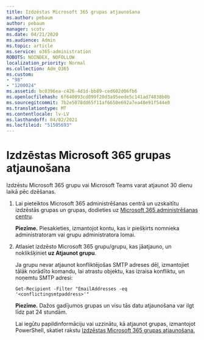 ```yaml
---
title: Izdzēstas Microsoft 365 grupas atjaunošana
ms.author: pebaum
author: pebaum
manager: scotv
ms.date: 04/21/2020
ms.audience: Admin
ms.topic: article
ms.service: o365-administration
ROBOTS: NOINDEX, NOFOLLOW
localization_priority: Normal
ms.collection: Adm_O365
ms.custom:
- "98"
- "1200024"
ms.assetid: bc0396ea-c426-4d1d-bb89-ced602d06fb6
ms.openlocfilehash: 6f640093cd099f20d3a95eede5c141ad74838b0b
ms.sourcegitcommit: 7b2e5078dd65f11af6650e692a7ea48e91f544e0
ms.translationtype: MT
ms.contentlocale: lv-LV
ms.lasthandoff: 04/02/2021
ms.locfileid: "51505693"
---
```

# <a name="restore-a-deleted-microsoft-365-group"></a>Izdzēstas Microsoft 365 grupas atjaunošana

Izdzēstu Microsoft 365 grupu vai Microsoft Teams varat atjaunot 30 dienu laikā pēc dzēšanas.

1. Lai pieteiktos Microsoft 365 administrēšanas centrā un uzskaitītu izdzēstās grupas un grupas, dodieties uz [Microsoft 365 administrēšanas centru](https://aka.ms/RestoreDeletedGroup).

    **Piezīme.** Piesakieties, izmantojot kontu, kas ir piešķirts nomnieka administratoram vai grupu administratora lomai.

1. Atlasiet izdzēsto Microsoft 365 grupu/grupu, kas jāatjauno, un noklikšķiniet **uz Atjaunot grupu**.

    Ja grupu nevar atjaunot konfliktējošas SMTP adreses dēļ, izmantojiet tālāk norādīto komandu, lai atrastu objektu, kas izraisa konfliktu, un noņemtu SMTP adresi:

    `Get-Recipient -Filter "EmailAddresses -eq '<conflictingsmtpaddress>'"`

    **Piezīme.** Dažos gadījumos grupas un visu tās datu atjaunošana var ilgt līdz pat 24 stundām.

    Lai iegūtu papildinformāciju vai uzzinātu, kā atjaunot grupas, izmantojot PowerShell, skatiet rakstu [Izdzēstas Microsoft 365 grupas atjaunošana.](https://go.microsoft.com/fwlink/?linkid=867802)